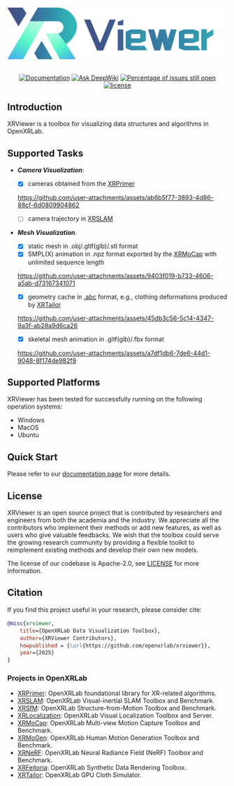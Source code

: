 <br/>

<div align="center">
    <img src="resources/xrviewer_logo.png" width="600"/>
</div>

<br/>

<div align="center">

[![Documentation](https://readthedocs.org/projects/xrviewer/badge/?version=latest)](https://xrviewer.readthedocs.io/en/latest/?badge=latest)
[![Ask DeepWiki](https://deepwiki.com/badge.svg)](https://deepwiki.com/openxrlab/xrviewer)
[![Percentage of issues still open](https://isitmaintained.com/badge/open/openxrlab/xrviewer.svg)](https://github.com/openxrlab/xrviewer/issues)
[![license](https://img.shields.io/badge/License-Apache%202.0-blue.svg)](https://www.apache.org/licenses/LICENSE-2.0)

</div>

## Introduction


XRViewer is a toolbox for visualizing data structures and algorithms in OpenXRLab.

## Supported Tasks

- ***Camera Visualization***:
    - [x] cameras obtained from the [XRPrimer](https://github.com/openxrlab/xrprimer)

    https://github.com/user-attachments/assets/ab6b5f77-3893-4d86-88cf-6d0809904862

    - [ ] camera trajectory in [XRSLAM](https://github.com/openxrlab/xrslam)

- ***Mesh Visualization***.
    - [x] static mesh in .obj/.gltf(glb)/.stl format
    - [x] SMPL(X) animation in .npz format exported by the [XRMoCap](https://github.com/openxrlab/xrmocap) with unlimited sequence length

    https://github.com/user-attachments/assets/9403f019-b733-4606-a5ab-d73167341071

    - [x] geometry cache in [.abc](https://github.com/alembic/alembic) format, e.g., clothing deformations produced by [XRTailor](https://github.com/openxrlab/xrtailor)

    https://github.com/user-attachments/assets/45db3c56-5c14-4347-9a3f-ab28a9d6ca26

    - [x] skeletal mesh animation in .gltf(glb)/.fbx format

    https://github.com/user-attachments/assets/a7df1db6-7de6-44d1-9048-8f174de982f9

## Supported Platforms

XRViewer has been tested for successfully running on the following operation systems:
- Windows
- MacOS
- Ubuntu

## Quick Start

Please refer to our [documentation page](https://xrviewer.readthedocs.io) for more details.

## License

XRViewer is an open source project that is contributed by researchers and engineers from both the academia and the industry. We appreciate all the contributors who implement their methods or add new features, as well as users who give valuable feedbacks. We wish that the toolbox could serve the growing research community by providing a flexible toolkit to reimplement existing methods and develop their own new models.

The license of our codebase is Apache-2.0, see [LICENSE](LICENSE) for more information.


## Citation

If you find this project useful in your research, please consider cite:

```bibtex
@misc{xrviewer,
    title={OpenXRLab Data Visualization Toolbox},
    author={XRViewer Contributors},
    howpublished = {\url{https://github.com/openxrlab/xrviewer}},
    year={2025}
}
```

### Projects in OpenXRLab

- [XRPrimer](https://github.com/openxrlab/xrprimer): OpenXRLab foundational library for XR-related algorithms.
- [XRSLAM](https://github.com/openxrlab/xrslam): OpenXRLab Visual-inertial SLAM Toolbox and Benchmark.
- [XRSfM](https://github.com/openxrlab/xrsfm): OpenXRLab Structure-from-Motion Toolbox and Benchmark.
- [XRLocalization](https://github.com/openxrlab/xrlocalization): OpenXRLab Visual Localization Toolbox and Server.
- [XRMoCap](https://github.com/openxrlab/xrmocap): OpenXRLab Multi-view Motion Capture Toolbox and Benchmark.
- [XRMoGen](https://github.com/openxrlab/xrmogen): OpenXRLab Human Motion Generation Toolbox and Benchmark.
- [XRNeRF](https://github.com/openxrlab/xrnerf): OpenXRLab Neural Radiance Field (NeRF) Toolbox and Benchmark.
- [XRFeitoria](https://github.com/openxrlab/xrfeitoria): OpenXRLab Synthetic Data Rendering Toolbox.
- [XRTailor](https://github.com/openxrlab/xrtailor): OpenXRLab GPU Cloth Simulator.
